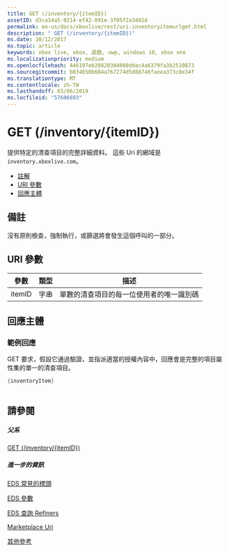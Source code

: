 ```yaml
---
title: GET (/inventory/{itemID})
assetID: d3ca14a5-0214-ef42-091e-3f05f2a3482d
permalink: en-us/docs/xboxlive/rest/uri-inventoryitemurlget.html
description: " GET (/inventory/{itemID})"
ms.date: 10/12/2017
ms.topic: article
keywords: xbox live, xbox, 遊戲, uwp, windows 10, xbox one
ms.localizationpriority: medium
ms.openlocfilehash: 446197eb20820304088ddac4a6379fa3b2510873
ms.sourcegitcommit: b034650b684a767274d5d88746faeea373c8e34f
ms.translationtype: MT
ms.contentlocale: zh-TW
ms.lasthandoff: 03/06/2019
ms.locfileid: "57606693"
---
```

# <a name="get-inventoryitemid"></a>GET (/inventory/{itemID})
提供特定的清查項目的完整詳細資料。 這些 Uri 的網域是`inventory.xboxlive.com`。
 
  * [註解](#ID4EX)
  * [URI 參數](#ID4EAB)
  * [回應主體](#ID4ELB)
 
<a id="ID4EX"></a>

 
## <a name="remarks"></a>備註
 
沒有原則檢查，強制執行，或篩選將會發生這個呼叫的一部分。
  
<a id="ID4EAB"></a>

 
## <a name="uri-parameters"></a>URI 參數
 
| 參數| 類型| 描述| 
| --- | --- | --- | 
| itemID| 字串| 單數的清查項目的每一位使用者的唯一識別碼| 
  
<a id="ID4ELB"></a>

 
## <a name="response-body"></a>回應主體
 
<a id="ID4ERB"></a>

 
### <a name="sample-response"></a>範例回應
 
GET 要求，假設它通過驗證，並指派適當的授權內容中，回應會是完整的項目屬性集的單一的清查項目。
 

```cpp
{inventoryItem}
         
```

   
<a id="ID4E4B"></a>

 
## <a name="see-also"></a>請參閱
 
<a id="ID4E6B"></a>

 
##### <a name="parent"></a>父系 

[GET (/inventory/{itemID})](uri-inventoryget.md)

  
<a id="ID4EJC"></a>

 
##### <a name="further-information"></a>進一步的資訊 

[EDS 常見的標頭](../../additional/edscommonheaders.md)

 [EDS 參數](../../additional/edsparameters.md)

 [EDS 查詢 Refiners](../../additional/edsqueryrefiners.md)

 [Marketplace Uri](atoc-reference-marketplace.md)

 [其他參考](../../additional/atoc-xboxlivews-reference-additional.md)

   